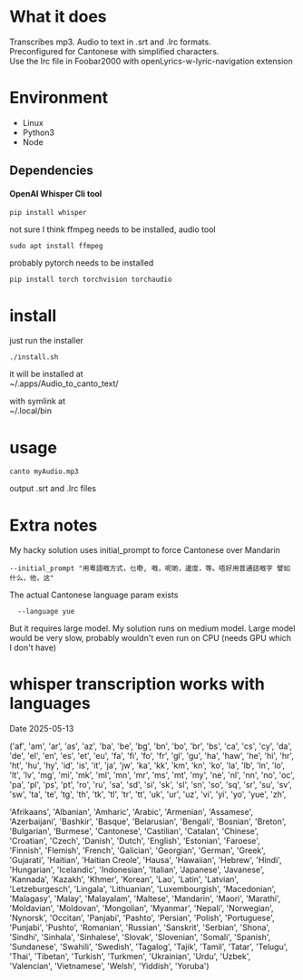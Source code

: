 # What it does

Transcribes mp3. Audio to text in .srt and .lrc formats.  
Preconfigured for Cantonese with simplified characters.  
Use the lrc file in Foobar2000 with openLyrics-w-lyric-navigation extension

# Environment

- Linux
- Python3
- Node

## Dependencies

#### OpenAI Whisper Cli tool

```shell
pip install whisper
```

not sure I think ffmpeg needs to be installed, audio tool

```shell
sudo apt install ffmpeg
```

probably pytorch needs to be installed

```shell
pip install torch torchvision torchaudio
```

# install

just run the installer

```shell
./install.sh
```

it will be installed at  
~/.apps/Audio_to_canto_text/

with symlink at  
~/.local/bin

# usage

```shell
canto myAudio.mp3
```

output .srt and .lrc files

# Extra notes

My hacky solution uses initial_prompt to force Cantonese over Mandarin

```shell
--initial_prompt "用粵語嘅方式，乜嘢, 嘅，呢啲，邊度，等。唔好用普通話嘅字 譬如 什么，他，这"
```

The actual Cantonese language param exists

```shell
  --language yue
```

But it requires large model. My solution runs on medium model. Large model would be very slow, probably wouldn't even run on CPU (needs GPU which I don't have)

# whisper transcription works with languages

Date 2025-05-13

('af', 'am', 'ar', 'as', 'az', 'ba', 'be', 'bg', 'bn', 'bo', 'br', 'bs', 'ca', 'cs', 'cy', 'da', 'de', 'el', 'en', 'es', 'et', 'eu', 'fa', 'fi', 'fo', 'fr', 'gl', 'gu', 'ha', 'haw', 'he', 'hi', 'hr', 'ht', 'hu', 'hy', 'id', 'is', 'it', 'ja', 'jw', 'ka', 'kk', 'km', 'kn', 'ko', 'la', 'lb', 'ln', 'lo', 'lt', 'lv', 'mg', 'mi', 'mk', 'ml', 'mn', 'mr', 'ms', 'mt', 'my', 'ne', 'nl', 'nn', 'no', 'oc', 'pa', 'pl', 'ps', 'pt', 'ro', 'ru', 'sa', 'sd', 'si', 'sk', 'sl', 'sn', 'so', 'sq', 'sr', 'su', 'sv', 'sw', 'ta', 'te', 'tg', 'th', 'tk', 'tl', 'tr', 'tt', 'uk', 'ur', 'uz', 'vi', 'yi', 'yo', 'yue', 'zh',

'Afrikaans', 'Albanian', 'Amharic', 'Arabic', 'Armenian', 'Assamese', 'Azerbaijani', 'Bashkir', 'Basque', 'Belarusian', 'Bengali', 'Bosnian', 'Breton', 'Bulgarian', 'Burmese', 'Cantonese', 'Castilian', 'Catalan', 'Chinese', 'Croatian', 'Czech', 'Danish', 'Dutch', 'English', 'Estonian', 'Faroese', 'Finnish', 'Flemish', 'French', 'Galician', 'Georgian', 'German', 'Greek', 'Gujarati', 'Haitian', 'Haitian Creole', 'Hausa', 'Hawaiian', 'Hebrew', 'Hindi', 'Hungarian', 'Icelandic', 'Indonesian', 'Italian', 'Japanese', 'Javanese', 'Kannada', 'Kazakh', 'Khmer', 'Korean', 'Lao', 'Latin', 'Latvian', 'Letzeburgesch', 'Lingala', 'Lithuanian', 'Luxembourgish', 'Macedonian', 'Malagasy', 'Malay', 'Malayalam', 'Maltese', 'Mandarin', 'Maori', 'Marathi', 'Moldavian', 'Moldovan', 'Mongolian', 'Myanmar', 'Nepali', 'Norwegian', 'Nynorsk', 'Occitan', 'Panjabi', 'Pashto', 'Persian', 'Polish', 'Portuguese', 'Punjabi', 'Pushto', 'Romanian', 'Russian', 'Sanskrit', 'Serbian', 'Shona', 'Sindhi', 'Sinhala', 'Sinhalese', 'Slovak', 'Slovenian', 'Somali', 'Spanish', 'Sundanese', 'Swahili', 'Swedish', 'Tagalog', 'Tajik', 'Tamil', 'Tatar', 'Telugu', 'Thai', 'Tibetan', 'Turkish', 'Turkmen', 'Ukrainian', 'Urdu', 'Uzbek', 'Valencian', 'Vietnamese', 'Welsh', 'Yiddish', 'Yoruba')
